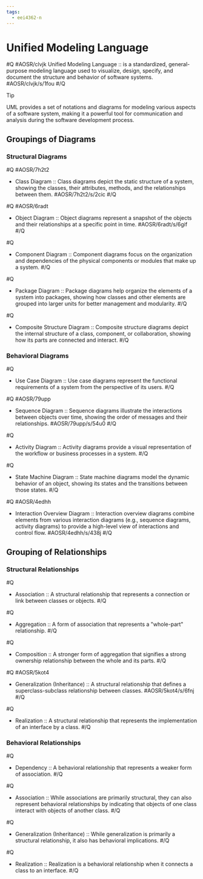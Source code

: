 ```yaml
---
tags:
  - eei4362-n
---
```

# Unified Modeling Language
#Q #AOSR/clvjk
Unified Modeling Language :: is a standardized, general-purpose modeling language used to visualize, design, specify, and document the structure and behavior of software systems.  #AOSR/clvjk/s/1fou
#/Q

> [!tip] 
> UML provides a set of notations and diagrams for modeling various aspects of a software system, making it a powerful tool for communication and analysis during the software development process.

## Groupings of Diagrams

### Structural Diagrams 
#Q #AOSR/7h2t2
- Class Diagram :: Class diagrams depict the static structure of a system, showing the classes, their attributes, methods, and the relationships between them.  #AOSR/7h2t2/s/2cic
#/Q
        
#Q #AOSR/6radt
- Object Diagram :: Object diagrams represent a snapshot of the objects and their relationships at a specific point in time. #AOSR/6radt/s/6gif
#/Q 
        
#Q
- Component Diagram :: Component diagrams focus on the organization and dependencies of the physical components or modules that make up a system.
#/Q
        
#Q
- Package Diagram :: Package diagrams help organize the elements of a system into packages, showing how classes and other elements are grouped into larger units for better management and modularity.
#/Q
        
#Q
- Composite Structure Diagram :: Composite structure diagrams depict the internal structure of a class, component, or collaboration, showing how its parts are connected and interact.
#/Q

### Behavioral Diagrams

#Q
- Use Case Diagram :: Use case diagrams represent the functional requirements of a system from the perspective of its users.
#/Q
        
#Q #AOSR/79upp
- Sequence Diagram :: Sequence diagrams illustrate the interactions between objects over time, showing the order of messages and their relationships. #AOSR/79upp/s/54u0
#/Q
        
#Q
- Activity Diagram :: Activity diagrams provide a visual representation of the workflow or business processes in a system.
#/Q
        
#Q
- State Machine Diagram :: State machine diagrams model the dynamic behavior of an object, showing its states and the transitions between those states.
#/Q
        
#Q #AOSR/4edhh
- Interaction Overview Diagram :: Interaction overview diagrams combine elements from various interaction diagrams (e.g., sequence diagrams, activity diagrams) to provide a high-level view of interactions and control flow. #AOSR/4edhh/s/438j
#/Q

## Grouping of Relationships

### Structural Relationships

#Q
- Association :: A structural relationship that represents a connection or link between classes or objects. 
#/Q
        
#Q
- Aggregation :: A form of association that represents a "whole-part" relationship.
#/Q
		   
#Q
- Composition :: A stronger form of aggregation that signifies a strong ownership relationship between the whole and its parts. 
#/Q
        
#Q #AOSR/5kot4
- Generalization (Inheritance) :: A structural relationship that defines a superclass-subclass relationship between classes.  #AOSR/5kot4/s/6fnj
#/Q
        
#Q
- Realization :: A structural relationship that represents the implementation of an interface by a class.
#/Q

### Behavioral Relationships

#Q
- Dependency :: A behavioral relationship that represents a weaker form of association. 
#/Q
        
#Q
- Association :: While associations are primarily structural, they can also represent behavioral relationships by indicating that objects of one class interact with objects of another class.
#/Q
        
#Q
- Generalization (Inheritance) :: While generalization is primarily a structural relationship, it also has behavioral implications. 
#/Q
        
#Q
- Realization :: Realization is a behavioral relationship when it connects a class to an interface. 
#/Q